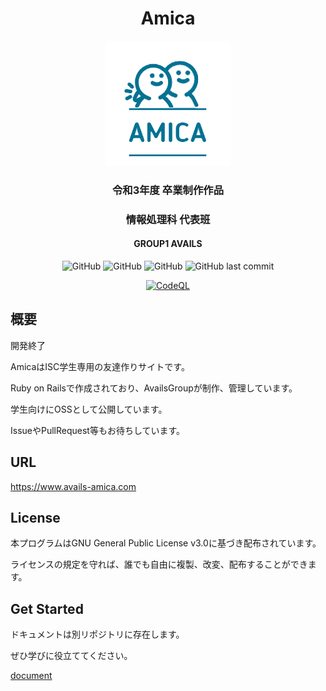 <div align="center">
  
# Amica

<img src="https://raw.githubusercontent.com/AvailsGroup/Amica/master/app/assets/images/top_icon.png" width="200" alt="アイコン">

### 令和3年度 卒業制作作品

### 情報処理科 代表班
  
#### GROUP1 AVAILS
  
<img alt="GitHub" src="https://img.shields.io/badge/ruby-3.0.1-brightgreen">
<img alt="GitHub" src="https://img.shields.io/badge/rails-6.1.x-brightgreen">
<img alt="GitHub" src="https://img.shields.io/github/license/AvailsGroup/Amica">
<img alt="GitHub last commit" src="https://img.shields.io/github/last-commit/AvailsGroup/Amica">
  
[![CodeQL](https://github.com/AvailsGroup/Amica/actions/workflows/codeql-analysis.yml/badge.svg)](https://github.com/AvailsGroup/Amica/actions/workflows/codeql-analysis.yml)
</div>

## 概要

開発終了

AmicaはISC学生専用の友達作りサイトです。 

Ruby on Railsで作成されており、AvailsGroupが制作、管理しています。 

学生向けにOSSとして公開しています。

IssueやPullRequest等もお待ちしています。 

## URL
https://www.avails-amica.com

## License

本プログラムはGNU General Public License v3.0に基づき配布されています。 

ライセンスの規定を守れば、誰でも自由に複製、改変、配布することができます。

## Get Started

ドキュメントは別リポジトリに存在します。

ぜひ学びに役立ててください。

[document](https://github.com/AvailsGroup/Amica-Docs)
